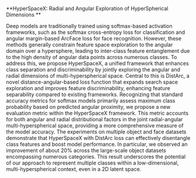**HyperSpaceX: Radial and Angular Exploration of HyperSpherical Dimensions
**

Deep models are traditionally trained using softmax-based activation frameworks, such as the softmax cross-entropy loss for classification and angular margin-based ArcFace loss for face recognition. However, these methods generally constrain feature space exploration to the angular domain over a hypersphere, leading to inter-class feature entanglement due to the high density of angular data points across numerous classes. To address this, we propose HyperSpaceX, a unified framework that enhances class separation and discriminability by jointly exploring the angular and radial dimensions of multi-hyperspherical space. Central to this is DistArc, a novel distance-angular-based loss function that expands search space exploration and improves feature discriminability, enhancing feature separability compared to existing frameworks. Recognizing that standard accuracy metrics for softmax models primarily assess maximum class probability based on predicted angular proximity, we propose a new evaluation metric within the HyperSpaceX framework. This metric accounts for both angular and radial distributional factors in the joint radial-angular multi-hyperspherical space, providing a more comprehensive measure of the model accuracy. The experiments on multiple object and face datasets demonstrate that HyperSpaceX with DistArc loss can effectively disentangle class features and boost model performance. In particular, we observed an improvement of about 20% across the large-scale object datasets encompassing numerous categories. This result underscores the potential of our approach to represent multiple classes within a low-dimensional, multi-hyperspherical context, even in a 2D latent space.
